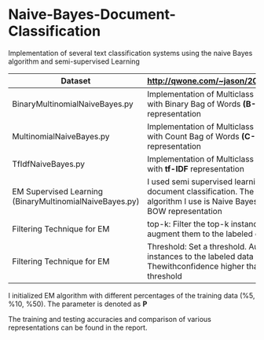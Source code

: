 # Naive-Bayes-Document-Classification
Implementation of several text classification systems using the naive Bayes algorithm and semi-supervised Learning 


| Dataset  | http://qwone.com/~jason/20Newsgroups/ |
| ------------- | ------------- |
| BinaryMultinomialNaiveBayes.py  | Implementation of Multiclass Naive Bayes with Binary Bag of Words **(B-BoW)** representation  |
| MultinomialNaiveBayes.py | Implementation of Multiclass Naive Bayes with Count Bag of Words **(C-BoW)** representation  |
| TfIdfNaiveBayes.py | Implementation of Multiclass Naive Bayes with  **tf-IDF** representation | 
| EM Supervised Learning (BinaryMultinomialNaiveBayes.py) | I used semi supervised learning to do document classification. The underlying algorithm I use is Naive Bayes with the B-BOW representation | 
| Filtering Technique for EM  | top-k: Filter the top-k instances and augment them to the labeled data | 
| Filtering Technique for EM | Threshold: Set  a  threshold.   Augment  those  instances  to  the  labeled  data  Thewithconfidence higher than this threshold| 

I initialized  EM algorithm with different percentages of the training data (%5, %10, %50). The parameter is denoted as **P**

The training and testing accuracies and comparison of various representations can be found in the report. 
